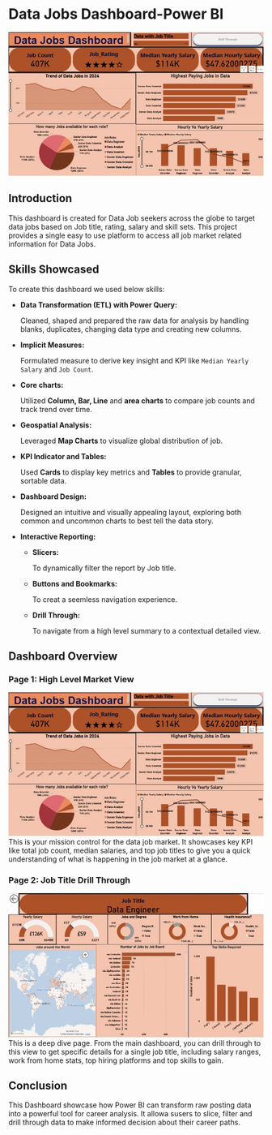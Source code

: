 # Data Jobs Dashboard-Power BI
![alt text](https://github.com/shivshakti2804/Power-BI/blob/main/Data_Jobs_Around_The_World_Dashboard1/Images/Data_Jobs_Dashboard_Page1.jpg?raw=true)
## Introduction
This dashboard is created for Data Job seekers across the globe to target data jobs based on Job title, rating, salary and skill sets. This project provides a single easy to use platform to access all job market related information for Data Jobs.

## Skills Showcased
To  create this dashboard we used below skills:
- **Data Transformation (ETL) with Power Query:**

    Cleaned, shaped and prepared the raw data for analysis by handling blanks, duplicates, changing data type and creating new columns.
- **Implicit Measures:**

    Formulated measure to derive key insight and KPI like `Median Yearly Salary` and `Job Count`.
- **Core charts:**

    Utilized **Column, Bar, Line** and **area charts** to compare job counts and track trend over time.
- **Geospatial Analysis:**
    
    Leveraged **Map Charts** to visualize global distribution of job.
- **KPI Indicator and Tables:**
    
    Used **Cards** to display key metrics and **Tables** to provide granular, sortable data.
- **Dashboard Design:**

    Designed an intuitive and visually appealing layout, exploring both common and uncommon charts to best tell the data story.
- **Interactive Reporting:**
    - **Slicers:** 
    
        To dynamically filter the report by Job title.
    - **Buttons and Bookmarks:** 
    
        To creat a seemless navigation experience.
    - **Drill Through:** 
    
        To navigate from a high level summary to a contextual detailed view.

## Dashboard Overview

### Page 1: High Level Market View
![alt text](https://github.com/shivshakti2804/Power-BI/blob/main/Data_Jobs_Around_The_World_Dashboard1/Images/Data_Jobs_Dashboard_Page1.jpg?raw=true)
This is your mission control for the data job market. It showcases key KPI like total job count, median salaries, and top job titles to give you a quick understanding of what is happening in the job market at a glance.

### Page 2: Job Title Drill Through
![alt text](https://github.com/shivshakti2804/Power-BI/blob/main/Data_Jobs_Around_The_World_Dashboard1/Images/Data_Jobs_Dashboard_Page2.jpg?raw=true)
This is a deep dive page. From the main dashboard, you can drill through to this view to get specific details for a single job title, including salary ranges, work from home stats, top hiring platforms and top skills to gain.

## Conclusion
This Dashboard showcase how Power BI can transform raw posting data into a powerful tool for career analysis. It allowa susers to slice, filter and drill through data to make informed decision about their career paths.
